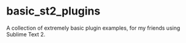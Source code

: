 basic_st2_plugins
=================

A collection of extremely basic plugin examples, for my friends using Sublime Text 2.